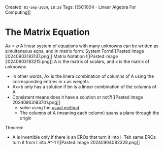 Created: `03-Sep-2024`, `18:28`
Tags: [[SC1004 - Linear Algebra For Computing]]

# The Matrix Equation
$Ax=b$
A linear system of equations with many unknowns can be written as simultaneous eqns, and in matrix form:
System Form![[Pasted image 20240903183137.png]] 
Matrix Notation
![[Pasted image 20240903183215.png]]
A is the matrix of scalars, and x is the matrix of unknowns
- In other words, Ax is the linera combination of columns of A using the corresponding entries in x as weights
- Ax=b only has a solution if bn is  a linear combination of the columns of A
- Consistent means does it have a solution or not?![[Pasted image 20240903183701.png]]
	- solve using the [usual method](Linear%20combination%20of%20vectors#Question!)
	- The columns of A (meaning each column) spans a plane through the origin

Theorem
- A is invertible only if there is an EROs that turn it into I. Teh same EROs turn it from I  into A^-1
![[Pasted image 20240904082328.png]]

